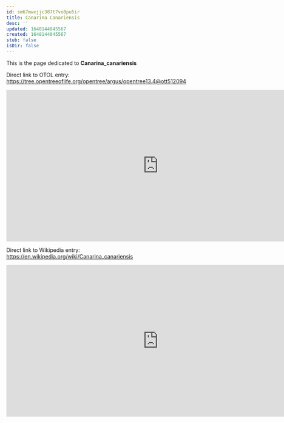 ```yaml
---
id: sm67mwxjjc387t7vo8pu5ir
title: Canarina Canariensis
desc: ''
updated: 1648144045567
created: 1648144045567
stub: false
isDir: false
---
```

This is the page dedicated to **Canarina_canariensis**


Direct link to OTOL entry: https://tree.opentreeoflife.org/opentree/argus/opentree13.4@ott512094



<html>
    <body>
    <iframe src="https://tree.opentreeoflife.org/opentree/argus/opentree13.4@ott512094"
    width="800" height="400" frameborder="0" allowfullscreen> </iframe>
    </body>
</html>
    


Direct link to Wikipedia entry: https://en.wikipedia.org/wiki/Canarina_canariensis



<html>
    <body>
    <iframe src="https://en.wikipedia.org/wiki/Canarina_canariensis"
    width="800" height="400" frameborder="0" allowfullscreen> </iframe>
    </body>
</html>
    
